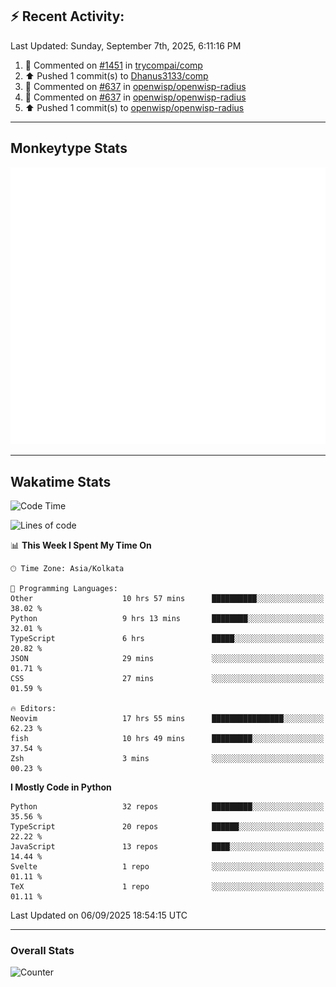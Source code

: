 ## :zap: Recent Activity:
<!--RECENT_ACTIVITY:last_update-->
Last Updated: Sunday, September 7th, 2025, 6:11:16 PM
<!--RECENT_ACTIVITY:last_update_end-->
<!--RECENT_ACTIVITY:start-->
1. 💬 Commented on [#1451](https://github.com/trycompai/comp/pull/1451#issuecomment-3246745694) in [trycompai/comp](https://github.com/trycompai/comp)<br>
2. ⬆️ Pushed 1 commit(s) to [Dhanus3133/comp](https://github.com/Dhanus3133/comp)<br>
3. 💬 Commented on [#637](https://github.com/openwisp/openwisp-radius/pull/637#discussion_r2316878982) in [openwisp/openwisp-radius](https://github.com/openwisp/openwisp-radius)<br>
4. 💬 Commented on [#637](https://github.com/openwisp/openwisp-radius/pull/637#discussion_r2316866590) in [openwisp/openwisp-radius](https://github.com/openwisp/openwisp-radius)<br>
5. ⬆️ Pushed 1 commit(s) to [openwisp/openwisp-radius](https://github.com/openwisp/openwisp-radius)<br>
<!--RECENT_ACTIVITY:end-->

---

## Monkeytype Stats
<a href="https://monkeytype.com/profile/dhanus">
  <img src="https://raw.githubusercontent.com/Dhanus3133/Dhanus3133/monkeytype/monkeytype-lb.svg" alt="Monkeytype Profile" />
</a>

---

## Wakatime Stats
<!--START_SECTION:waka-->
![Code Time](http://img.shields.io/badge/Code%20Time-3%2C076%20hrs%2023%20mins-blue)

![Lines of code](https://img.shields.io/badge/From%20Hello%20World%20I%27ve%20Written-5.0%20million%20lines%20of%20code-blue)

📊 **This Week I Spent My Time On** 

```text
🕑︎ Time Zone: Asia/Kolkata

💬 Programming Languages: 
Other                    10 hrs 57 mins      ██████████░░░░░░░░░░░░░░░   38.02 % 
Python                   9 hrs 13 mins       ████████░░░░░░░░░░░░░░░░░   32.01 % 
TypeScript               6 hrs               █████░░░░░░░░░░░░░░░░░░░░   20.82 % 
JSON                     29 mins             ░░░░░░░░░░░░░░░░░░░░░░░░░   01.71 % 
CSS                      27 mins             ░░░░░░░░░░░░░░░░░░░░░░░░░   01.59 % 

🔥 Editors: 
Neovim                   17 hrs 55 mins      ████████████████░░░░░░░░░   62.23 % 
fish                     10 hrs 49 mins      █████████░░░░░░░░░░░░░░░░   37.54 % 
Zsh                      3 mins              ░░░░░░░░░░░░░░░░░░░░░░░░░   00.23 % 
```

**I Mostly Code in Python** 

```text
Python                   32 repos            █████████░░░░░░░░░░░░░░░░   35.56 % 
TypeScript               20 repos            ██████░░░░░░░░░░░░░░░░░░░   22.22 % 
JavaScript               13 repos            ████░░░░░░░░░░░░░░░░░░░░░   14.44 % 
Svelte                   1 repo              ░░░░░░░░░░░░░░░░░░░░░░░░░   01.11 % 
TeX                      1 repo              ░░░░░░░░░░░░░░░░░░░░░░░░░   01.11 % 
```




 Last Updated on 06/09/2025 18:54:15 UTC
<!--END_SECTION:waka-->
---

### Overall Stats

<img src="https://moe-counter.glitch.me/get/@Dhanus3133?theme=asoul" alt="Counter" />
